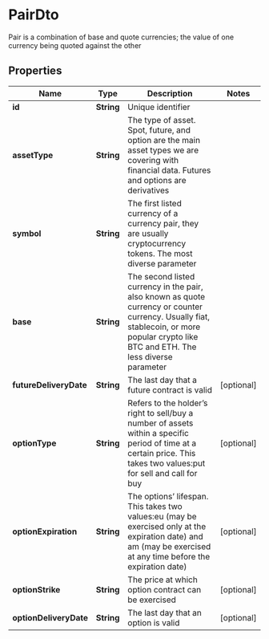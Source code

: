 

# PairDto

Pair is a combination of base and quote currencies; the value of one currency being quoted against the other

## Properties

| Name | Type | Description | Notes |
|------------ | ------------- | ------------- | -------------|
|**id** | **String** | Unique identifier |  |
|**assetType** | **String** | The type of asset. Spot, future, and option are the main asset types we are covering with financial data. Futures and options are derivatives |  |
|**symbol** | **String** | The first listed currency of a currency pair, they are usually cryptocurrency tokens. The most diverse parameter |  |
|**base** | **String** | The second listed currency in the pair, also known as quote currency or counter currency. Usually fiat, stablecoin, or more popular crypto like BTC and ETH. The less diverse parameter |  |
|**futureDeliveryDate** | **String** | The last day that a future contract is valid |  [optional] |
|**optionType** | **String** | Refers to the holder’s right to sell/buy a number of assets within a specific period of time at a certain price. This takes two values:put for sell and call for buy |  [optional] |
|**optionExpiration** | **String** | The options’ lifespan. This takes two values:eu (may be exercised only at the expiration date) and am (may be exercised at any time before the expiration date) |  [optional] |
|**optionStrike** | **String** | The price at which option contract can be exercised |  [optional] |
|**optionDeliveryDate** | **String** | The last day that an option is valid |  [optional] |



